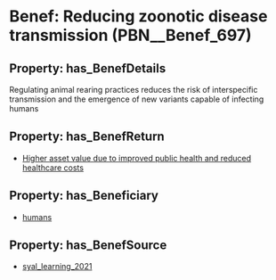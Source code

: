 # Benef: __Reducing zoonotic disease transmission__ (PBN__Benef_697)

## Property: has_BenefDetails

Regulating animal rearing practices reduces the risk of interspecific transmission and the emergence of new variants capable of infecting humans

## Property: has_BenefReturn

* [Higher asset value due to improved public health and reduced healthcare costs](../BenefReturn/PBN__BenefReturn_745)

## Property: has_Beneficiary

* [humans](../Stakeholder/PBN__Stakeholder_17)

## Property: has_BenefSource

* [syal_learning_2021](../Article/PBN__Article_137)

